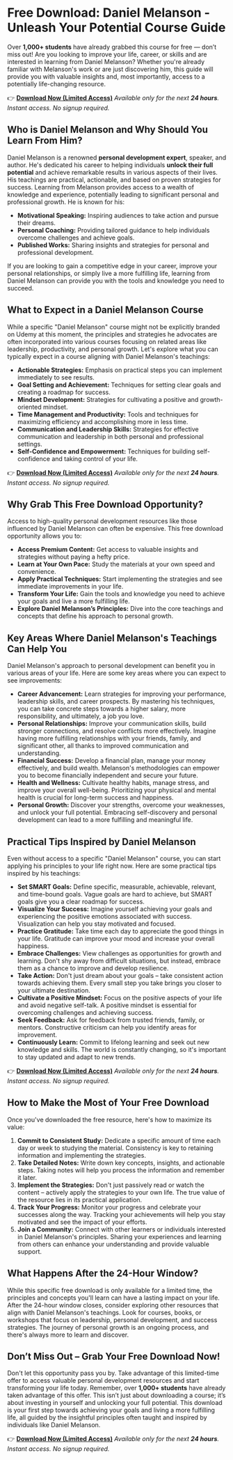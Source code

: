 # Free Download: Daniel Melanson - Unleash Your Potential Course Guide

Over **1,000+ students** have already grabbed this course for free — don’t miss out! Are you looking to improve your life, career, or skills and are interested in learning from Daniel Melanson? Whether you're already familiar with Melanson's work or are just discovering him, this guide will provide you with valuable insights and, most importantly, access to a potentially life-changing resource.

👉 [**Download Now (Limited Access)**](https://udemywork.com/daniel-melanson)
_Available only for the next **24 hours**. Instant access. No signup required._

## Who is Daniel Melanson and Why Should You Learn From Him?

Daniel Melanson is a renowned **personal development expert**, speaker, and author. He's dedicated his career to helping individuals **unlock their full potential** and achieve remarkable results in various aspects of their lives. His teachings are practical, actionable, and based on proven strategies for success. Learning from Melanson provides access to a wealth of knowledge and experience, potentially leading to significant personal and professional growth. He is known for his:

*   **Motivational Speaking:** Inspiring audiences to take action and pursue their dreams.
*   **Personal Coaching:** Providing tailored guidance to help individuals overcome challenges and achieve goals.
*   **Published Works:** Sharing insights and strategies for personal and professional development.

If you are looking to gain a competitive edge in your career, improve your personal relationships, or simply live a more fulfilling life, learning from Daniel Melanson can provide you with the tools and knowledge you need to succeed.

## What to Expect in a Daniel Melanson Course

While a specific "Daniel Melanson" course might not be explicitly branded on Udemy at this moment, the principles and strategies he advocates are often incorporated into various courses focusing on related areas like leadership, productivity, and personal growth. Let's explore what you can typically expect in a course aligning with Daniel Melanson's teachings:

*   **Actionable Strategies:** Emphasis on practical steps you can implement immediately to see results.
*   **Goal Setting and Achievement:** Techniques for setting clear goals and creating a roadmap for success.
*   **Mindset Development:** Strategies for cultivating a positive and growth-oriented mindset.
*   **Time Management and Productivity:** Tools and techniques for maximizing efficiency and accomplishing more in less time.
*   **Communication and Leadership Skills:** Strategies for effective communication and leadership in both personal and professional settings.
*   **Self-Confidence and Empowerment:** Techniques for building self-confidence and taking control of your life.

👉 [**Download Now (Limited Access)**](https://udemywork.com/daniel-melanson)
_Available only for the next **24 hours**. Instant access. No signup required._

## Why Grab This Free Download Opportunity?

Access to high-quality personal development resources like those influenced by Daniel Melanson can often be expensive. This free download opportunity allows you to:

*   **Access Premium Content:** Get access to valuable insights and strategies without paying a hefty price.
*   **Learn at Your Own Pace:** Study the materials at your own speed and convenience.
*   **Apply Practical Techniques:** Start implementing the strategies and see immediate improvements in your life.
*   **Transform Your Life:** Gain the tools and knowledge you need to achieve your goals and live a more fulfilling life.
*   **Explore Daniel Melanson’s Principles:** Dive into the core teachings and concepts that define his approach to personal growth.

## Key Areas Where Daniel Melanson's Teachings Can Help You

Daniel Melanson's approach to personal development can benefit you in various areas of your life. Here are some key areas where you can expect to see improvements:

*   **Career Advancement:** Learn strategies for improving your performance, leadership skills, and career prospects. By mastering his techniques, you can take concrete steps towards a higher salary, more responsibility, and ultimately, a job you love.
*   **Personal Relationships:** Improve your communication skills, build stronger connections, and resolve conflicts more effectively. Imagine having more fulfilling relationships with your friends, family, and significant other, all thanks to improved communication and understanding.
*   **Financial Success:** Develop a financial plan, manage your money effectively, and build wealth. Melanson's methodologies can empower you to become financially independent and secure your future.
*   **Health and Wellness:** Cultivate healthy habits, manage stress, and improve your overall well-being. Prioritizing your physical and mental health is crucial for long-term success and happiness.
*   **Personal Growth:** Discover your strengths, overcome your weaknesses, and unlock your full potential. Embracing self-discovery and personal development can lead to a more fulfilling and meaningful life.

## Practical Tips Inspired by Daniel Melanson

Even without access to a specific "Daniel Melanson" course, you can start applying his principles to your life right now. Here are some practical tips inspired by his teachings:

*   **Set SMART Goals:** Define specific, measurable, achievable, relevant, and time-bound goals. Vague goals are hard to achieve, but SMART goals give you a clear roadmap for success.
*   **Visualize Your Success:** Imagine yourself achieving your goals and experiencing the positive emotions associated with success. Visualization can help you stay motivated and focused.
*   **Practice Gratitude:** Take time each day to appreciate the good things in your life. Gratitude can improve your mood and increase your overall happiness.
*   **Embrace Challenges:** View challenges as opportunities for growth and learning. Don't shy away from difficult situations, but instead, embrace them as a chance to improve and develop resilience.
*   **Take Action:** Don't just dream about your goals – take consistent action towards achieving them. Every small step you take brings you closer to your ultimate destination.
*   **Cultivate a Positive Mindset:** Focus on the positive aspects of your life and avoid negative self-talk. A positive mindset is essential for overcoming challenges and achieving success.
*   **Seek Feedback:** Ask for feedback from trusted friends, family, or mentors. Constructive criticism can help you identify areas for improvement.
*   **Continuously Learn:** Commit to lifelong learning and seek out new knowledge and skills. The world is constantly changing, so it's important to stay updated and adapt to new trends.

👉 [**Download Now (Limited Access)**](https://udemywork.com/daniel-melanson)
_Available only for the next **24 hours**. Instant access. No signup required._

## How to Make the Most of Your Free Download

Once you've downloaded the free resource, here's how to maximize its value:

1.  **Commit to Consistent Study:** Dedicate a specific amount of time each day or week to studying the material. Consistency is key to retaining information and implementing the strategies.
2.  **Take Detailed Notes:** Write down key concepts, insights, and actionable steps. Taking notes will help you process the information and remember it later.
3.  **Implement the Strategies:** Don't just passively read or watch the content – actively apply the strategies to your own life. The true value of the resource lies in its practical application.
4.  **Track Your Progress:** Monitor your progress and celebrate your successes along the way. Tracking your achievements will help you stay motivated and see the impact of your efforts.
5.  **Join a Community:** Connect with other learners or individuals interested in Daniel Melanson's principles. Sharing your experiences and learning from others can enhance your understanding and provide valuable support.

## What Happens After the 24-Hour Window?

While this specific free download is only available for a limited time, the principles and concepts you'll learn can have a lasting impact on your life. After the 24-hour window closes, consider exploring other resources that align with Daniel Melanson's teachings. Look for courses, books, or workshops that focus on leadership, personal development, and success strategies. The journey of personal growth is an ongoing process, and there's always more to learn and discover.

## Don’t Miss Out – Grab Your Free Download Now!

Don't let this opportunity pass you by. Take advantage of this limited-time offer to access valuable personal development resources and start transforming your life today. Remember, over **1,000+ students** have already taken advantage of this offer. This isn’t just about downloading a course; it’s about investing in yourself and unlocking your full potential. This download is your first step towards achieving your goals and living a more fulfilling life, all guided by the insightful principles often taught and inspired by individuals like Daniel Melanson.

👉 [**Download Now (Limited Access)**](https://udemywork.com/daniel-melanson)
_Available only for the next **24 hours**. Instant access. No signup required._
